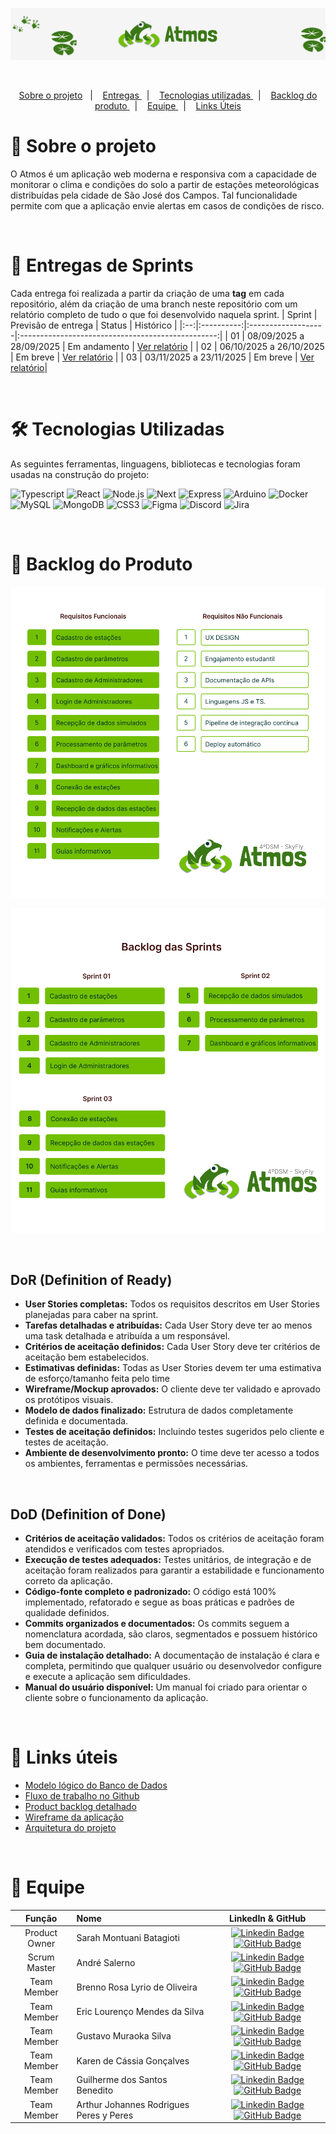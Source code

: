 ![Banner BeeOnTime](./mgt/BannerSmartFarm.png)

<br>

<p align="center">
    <a href="#sobre"> Sobre o projeto</a> &nbsp |&nbsp &nbsp
    <a href="#entregas"> Entregas </a> &nbsp |&nbsp &nbsp
    <a href="#tecnologias"> Tecnologias utilizadas </a> &nbsp |&nbsp &nbsp  
    <a href="#backlog"> Backlog do produto </a> &nbsp |&nbsp &nbsp
    <a href="#autores"> Equipe </a> &nbsp |&nbsp &nbsp
    <a href="#links"> Links Úteis </a> 
</p>

<span id="sobre">

# 📑 Sobre o projeto

O Atmos é um aplicação web moderna e responsiva com a capacidade de monitorar o clima e condições do solo a partir de estações meteorológicas distribuídas pela cidade de São José dos Campos. Tal funcionalidade permite com que a aplicação envie alertas em casos de condições de risco.

<br> 

<span id="entregas">

# 🏁 Entregas de Sprints

Cada entrega foi realizada a partir da criação de uma **tag** em cada repositório, além da criação de uma branch neste repositório com um relatório completo de tudo o que foi desenvolvido naquela sprint.
| Sprint | Previsão de entrega | Status | Histórico |
|:--:|:----------:|:-------------------|:-------------------------------------------------:|
| 01 | 08/09/2025 a 28/09/2025 | Em andamento | [Ver relatório]() |
| 02 | 06/10/2025 a 26/10/2025 | Em breve | [Ver relatório]() |
| 03 | 03/11/2025 a 23/11/2025 | Em breve |  [Ver relatório]()|

<br />

<span id="tecnologias">

# 🛠️ Tecnologias Utilizadas

As seguintes ferramentas, linguagens, bibliotecas e tecnologias foram usadas na construção do projeto:

![Typescript](https://img.shields.io/badge/TypeScript-20232A?style=for-the-badge&logo=typescript&logoColor=007ACC)
![React](https://img.shields.io/badge/React-20232A?style=for-the-badge&logo=react&logoColor=61DAFB)
![Node.js](https://img.shields.io/badge/Node%20js-20232A?style=for-the-badge&logo=nodedotjs&logoColor=339933)
![Next](https://img.shields.io/badge/Nextjs-20232A?style=for-the-badge&logo=next.js&logoColor=23ED8B00)
![Express](https://img.shields.io/badge/Expressjs-20232A?style=for-the-badge&logo=express&logoColor=23ED8B00)
![Arduino](https://img.shields.io/badge/Arduino-20232A?style=for-the-badge&logo=arduino&logoColor=00979D)
![Docker](https://img.shields.io/badge/docker-20232A?style=for-the-badge&logo=docker&logoColor=87CEEB)
![MySQL](https://img.shields.io/badge/mysql-20232A?style=for-the-badge&logo=mysql&logoColor=4682B4)
![MongoDB](https://img.shields.io/badge/MongoDB-20232A?style=for-the-badge&logo=mongodb&logoColor=234ea94b)
![CSS3](https://img.shields.io/badge/css3-20232A?style=for-the-badge&logo=css3&logoColor=4682B4)
![Figma](https://img.shields.io/badge/figma-20232A?style=for-the-badge&logo=figma&logoColor=800000)
![Discord](https://img.shields.io/badge/Discord-20232A?style=for-the-badge&logo=discord&logoColor=61DAFB)
![Jira](https://img.shields.io/badge/Jira-20232A?style=for-the-badge&logo=Jira&logoColor=4169E1)

<br>

<span id="backlog">

# 🎯 Backlog do Produto

![Backlog do Produto](./mgt/Backlog%20do%20Produto.png)

![Backlog Sprint](./mgt/backlog_das_sprint.png)

<br>


## DoR (Definition of Ready) 

- **User Stories completas:** Todos os requisitos descritos em User Stories planejadas para caber na sprint.
- **Tarefas detalhadas e atribuídas:** Cada User Story deve ter ao menos uma task detalhada e atribuída a um responsável.
- **Critérios de aceitação definidos:** Cada User Story deve ter critérios de aceitação bem estabelecidos.
- **Estimativas definidas:** Todas as User Stories devem ter uma estimativa de esforço/tamanho feita pelo time
- **Wireframe/Mockup aprovados:** O cliente deve ter validado e aprovado os protótipos visuais.
- **Modelo de dados finalizado:** Estrutura de dados completamente definida e documentada.
- **Testes de aceitação definidos:** Incluindo testes sugeridos pelo cliente e testes de aceitação.
- **Ambiente de desenvolvimento pronto:** O time deve ter acesso a todos os ambientes, ferramentas e permissões necessárias.

<br>

## DoD (Definition of Done) 

- **Critérios de aceitação validados:** Todos os critérios de aceitação foram atendidos e verificados com testes apropriados.
- **Execução de testes adequados:** Testes unitários, de integração e de aceitação foram realizados para garantir a estabilidade e funcionamento correto da aplicação.
- **Código-fonte completo e padronizado:** O código está 100% implementado, refatorado e segue as boas práticas e padrões de qualidade definidos.
- **Commits organizados e documentados:** Os commits seguem a nomenclatura acordada, são claros, segmentados e possuem histórico bem documentado.
- **Guia de instalação detalhado:** A documentação de instalação é clara e completa, permitindo que qualquer usuário ou desenvolvedor configure e execute a aplicação sem dificuldades.
- **Manual do usuário disponível:** Um manual foi criado para orientar o cliente sobre o funcionamento da aplicação.

<br>

<span id="links">

# 🔗 Links úteis
- [Modelo lógico do Banco de Dados](https://drive.google.com/file/d/12QT37gpqIwlUWXJmurE72GGgu8Mt4sjX/view?usp=sharing)
- [Fluxo de trabalho no Github](https://drive.google.com/file/d/18F6FAJzD4ICA4dIlYwwmbBYVurj4LQJG/view?usp=sharing)
- [Product backlog detalhado](https://docs.google.com/document/d/1vjvclXg3ROMe8RTefvWXqM33MQ0H1MwmVwH9GwyZX0k/edit?usp=sharing)
- [Wireframe da aplicação](https://www.figma.com/design/I2ve5ty4HGnBXGKYEpamqh/Atmos?node-id=0-1&p=f&t=etRZoSKjtiXJjEUf-0)
- [Arquitetura do projeto](https://drive.google.com/file/d/1Z2IJqIyfRZJQH9JDZv8rzPUhAL7kakLX/view?usp=sharing)
<br>


<span id="autores">

# 👥 Equipe


|    Função     | Nome                                  |                                                                                                                                                      LinkedIn & GitHub                                                                                                                                                      |
| :-----------: | :------------------------------------ | :-------------------------------------------------------------------------------------------------------------------------------------------------------------------------------------------------------------------------------------------------------------------------------------------------------------------------: |
|  Product Owner  | Sarah Montuani Batagioti               |   [![Linkedin Badge](https://img.shields.io/badge/Linkedin-blue?style=flat-square&logo=Linkedin&logoColor=white)](https://www.linkedin.com/in/sarahbatagioti/) [![GitHub Badge](https://img.shields.io/badge/GitHub-111217?style=flat-square&logo=github&logoColor=white)](https://github.com/SarahBatagioti)   |
| Scrum Master  | André Salerno |      [![Linkedin Badge](https://img.shields.io/badge/Linkedin-blue?style=flat-square&logo=Linkedin&logoColor=white)](https://www.linkedin.com/in/andresalerno/) [![GitHub Badge](https://img.shields.io/badge/GitHub-111217?style=flat-square&logo=github&logoColor=white)](https://github.com/andresalerno)     |
|  Team Member  | Brenno Rosa Lyrio de Oliveira               |   [![Linkedin Badge](https://img.shields.io/badge/Linkedin-blue?style=flat-square&logo=Linkedin&logoColor=white)](https://www.linkedin.com/in/brennolyrio/) [![GitHub Badge](https://img.shields.io/badge/GitHub-111217?style=flat-square&logo=github&logoColor=white)](https://github.com/BrennoLyrio)   |
| Team Member   | Eric Lourenço Mendes da Silva      |         [![Linkedin Badge](https://img.shields.io/badge/Linkedin-blue?style=flat-square&logo=Linkedin&logoColor=white)]() [![GitHub Badge](https://img.shields.io/badge/GitHub-111217?style=flat-square&logo=github&logoColor=white)](https://github.com/ericloumendes)        |
|  Team Member  | Gustavo Muraoka Silva                 |         [![Linkedin Badge](https://img.shields.io/badge/Linkedin-blue?style=flat-square&logo=Linkedin&logoColor=white)](https://www.linkedin.com/in/gustavo-muraoka-4256721ba/) [![GitHub Badge](https://img.shields.io/badge/GitHub-111217?style=flat-square&logo=github&logoColor=white)](https://github.com/gustavomuraoka)        |
|  Team Member  | Karen de Cássia Gonçalves     |           [![Linkedin Badge](https://img.shields.io/badge/Linkedin-blue?style=flat-square&logo=Linkedin&logoColor=white)](https://www.linkedin.com/in/karen-cgonçalves) [![GitHub Badge](https://img.shields.io/badge/GitHub-111217?style=flat-square&logo=github&logoColor=white)](https://github.com/karengoncalves8)   |
|  Team Member  | Guilherme dos Santos Benedito               |   [![Linkedin Badge](https://img.shields.io/badge/Linkedin-blue?style=flat-square&logo=Linkedin&logoColor=white)](https://www.linkedin.com/in/guilherme-benedito/) [![GitHub Badge](https://img.shields.io/badge/GitHub-111217?style=flat-square&logo=github&logoColor=white)](https://github.com/gui-benedito)   |
|  Team Member  | Arthur Johannes Rodrigues Peres y Peres              |   [![Linkedin Badge](https://img.shields.io/badge/Linkedin-blue?style=flat-square&logo=Linkedin&logoColor=white)](https://www.linkedin.com/in/ajperes/) [![GitHub Badge](https://img.shields.io/badge/GitHub-111217?style=flat-square&logo=github&logoColor=white)](https://github.com/ajperes)   |
